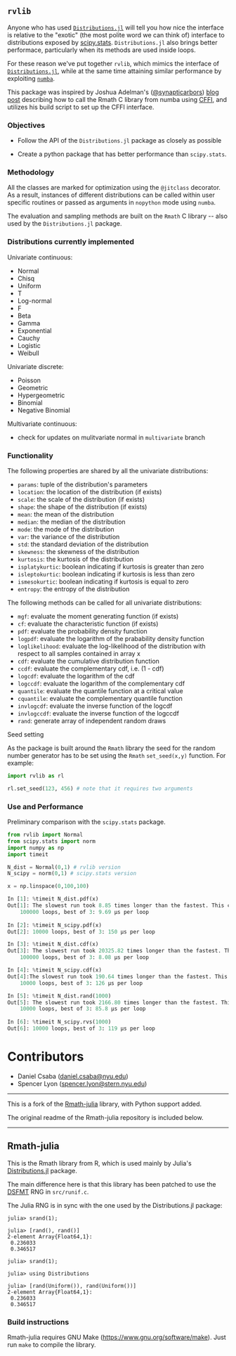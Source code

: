 ## `rvlib`

Anyone who has used [`Distributions.jl`](https://github.com/JuliaStats/Distributions.jl) will tell
you how nice the interface is relative to the "exotic" (the most polite word
we can think of) interface to distributions exposed by
[scipy.stats](http://docs.scipy.org/doc/scipy-0.17.1/reference/stats.html).
`Distributions.jl` also brings better performace, particularly when its
methods are used inside loops.

For these reason we've put together `rvlib`, which mimics the
interface of [`Distributions.jl`](https://github.com/JuliaStats/Distributions.jl), while at the same
time attaining similar performance by exploiting [`numba`](http://numba.pydata.org/).

This package was inspired by Joshua Adelman's ([@synapticarbors](https://github.com/synapticarbors)) 
[blog post](https://www.continuum.io/blog/developer-blog/calling-c-libraries-numba-using-cffi) describing how 
to call the Rmath C library from numba using [CFFI](http://cffi.readthedocs.io/), and utilizes his build script 
to set up the CFFI interface.

### Objectives

* Follow the API of the `Distributions.jl` package as closely as possible 

* Create a python package that has better performance than `scipy.stats`. 

### Methodology

All the classes are marked for optimization using the `@jitclass` decorator. As a result, instances of different distributions can be called within user specific routines or passed as arguments in `nopython` mode using `numba`.

The evaluation and sampling methods are built on the `Rmath` C library -- also used by the `Distributions.jl` package.

### Distributions currently implemented

Univariate continuous:

* Normal
* Chisq
* Uniform
* T
* Log-normal
* F
* Beta
* Gamma
* Exponential
* Cauchy
* Logistic
* Weibull

Univariate discrete:

* Poisson
* Geometric
* Hypergeometric
* Binomial
* Negative Binomial


Multivariate continuous:

* check for updates on mulitvariate normal in `multivariate` branch

### Functionality

The following properties are shared by all the univariate distributions:

* `params`: tuple of the distribution's parameters
* `location`: the location of the distribution (if exists)
* `scale`: the scale of the distribution (if exists)
* `shape`: the shape of the distribution (if exists)
* `mean`: the mean of the distribution
* `median`: the median of the distribution
* `mode`: the mode of the distribution
* `var`: the variance of the distribution
* `std`: the standard deviation of the distribution
* `skewness`: the skewness of the distribution
* `kurtosis`: the kurtosis of the distribution
* `isplatykurtic`: boolean indicating if kurtosis is greater than zero
* `isleptokurtic`: boolean indicating if kurtosis is less than zero
* `ismesokurtic`: boolean indicating if kurtosis is equal to zero
* `entropy`: the entropy of the distribution

The following methods can be called for all univariate distributions:

* `mgf`: evaluate the moment generating function (if exists)
* `cf`: evaluate the characteristic function (if exists)
* `pdf`: evaluate the probability density function
* `logpdf`: evaluate the logarithm of the prabability density function
* `loglikelihood`: evaluate the log-likelihood of the distribution with respect to all samples contained in array x
* `cdf`: evaluate the cumulative distribution function
* `ccdf`: evaluate the complementary cdf, i.e. (1 - cdf)
* `logcdf`: evaluate the logarithm of the cdf
* `logccdf`: evaluate the logarithm of the complementary cdf
* `quantile`: evaluate the quantile function at a critical value
* `cquantile`: evaluate the complementary quantile function
* `invlogcdf`: evaluate the inverse function of the logcdf
* `invlogccdf`: evaluate the inverse function of the logccdf
* `rand`: generate array of independent random draws

Seed setting

As the package is built around the `Rmath` library the seed for the random number generator has to be set using the `Rmath` `set_seed(x,y)` function. For example:

```python
import rvlib as rl

rl.set_seed(123, 456) # note that it requires two arguments
```


### Use and Performance

Preliminary comparison with the `scipy.stats` package.

```python
from rvlib import Normal
from scipy.stats import norm
import numpy as np
import timeit

N_dist = Normal(0,1) # rvlib version
N_scipy = norm(0,1) # scipy.stats version

x = np.linspace(0,100,100)
```


```python
In [1]: %timeit N_dist.pdf(x)
Out[1]: The slowest run took 8.85 times longer than the fastest. This could mean that an intermediate result is being cached.
    100000 loops, best of 3: 9.69 µs per loop
    
In [2]: %timeit N_scipy.pdf(x)
Out[2]: 10000 loops, best of 3: 150 µs per loop
```


```python
In [3]: %timeit N_dist.cdf(x)
Out[3]: The slowest run took 20325.82 times longer than the fastest. This could mean that an intermediate result is being cached.
    100000 loops, best of 3: 8.08 µs per loop

In [4]: %timeit N_scipy.cdf(x)
Out[4]:The slowest run took 190.64 times longer than the fastest. This could mean that an intermediate result is being cached.
    10000 loops, best of 3: 126 µs per loop
```


```python
In [5]: %timeit N_dist.rand(1000)
Out[5]: The slowest run took 2166.80 times longer than the fastest. This could mean that an intermediate result is being cached.
    10000 loops, best of 3: 85.8 µs per loop
    
In [6]: %timeit N_scipy.rvs(1000)
Out[6]: 10000 loops, best of 3: 119 µs per loop
```


# Contributors

* Daniel Csaba (daniel.csaba@nyu.edu)
* Spencer Lyon (spencer.lyon@stern.nyu.edu)

---

This is a fork of the [Rmath-julia](https://github.com/JuliaLang/Rmath-julia)
library, with Python support added.

The original readme of the Rmath-julia repository is included below.

---

## Rmath-julia

This is the Rmath library from R, which is used mainly by Julia's
[Distributions.jl](https://github.com/JuliaStats/Distributions.jl)
package.

The main difference here is that this library has been patched to use
the [DSFMT](http://www.math.sci.hiroshima-u.ac.jp/~m-mat/MT/SFMT/) RNG
in `src/runif.c`.

The Julia RNG is in sync with the one used by the Distributions.jl package:

````
julia> srand(1);

julia> [rand(), rand()]
2-element Array{Float64,1}:
 0.236033
 0.346517

julia> srand(1);

julia> using Distributions

julia> [rand(Uniform()), rand(Uniform())]
2-element Array{Float64,1}:
 0.236033
 0.346517
````

### Build instructions

Rmath-julia requires GNU Make (https://www.gnu.org/software/make). Just run
`make` to compile the library.
